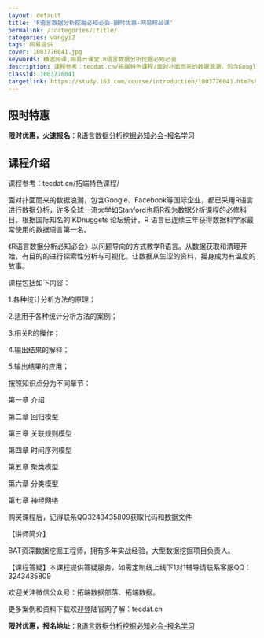 ```yaml
---
layout: default
title: 'R语言数据分析挖掘必知必会-限时优惠-网易精品课'
permalink: /:categories/:title/
categories: wangyi2
tags: 网易提供
cover: 1003776041.jpg
keywords: 精选网课,网易云课堂,R语言数据分析挖掘必知必会
description: 课程参考：tecdat.cn/拓端特色课程/面对扑面而来的数据浪潮，包含Google、Facebook等国际企业，都已采
classid: 1003776041
targetlink: https://study.163.com/course/introduction/1003776041.htm?share=1&shareId=1025206652&utm_campaign=share&utm_medium=iphoneShare&utm_source=&utm_u=1025206652
---
```


## 限时特惠

**限时优惠，火速报名**：[R语言数据分析挖掘必知必会-报名学习](https://study.163.com/course/introduction/1003776041.htm?share=1&shareId=1025206652&utm_campaign=share&utm_medium=iphoneShare&utm_source=&utm_u=1025206652)

## 课程介绍

课程参考：tecdat.cn/拓端特色课程/

面对扑面而来的数据浪潮，包含Google、Facebook等国际企业，都已采用R语言进行数据分析，许多全球一流大学如Stanford也将R视为数据分析课程的必修科目。根据国际知名的 KDnuggets 论坛统计，R 语言已连续三年获得数据科学家最常使用的数据语言第一名。

《R语言数据分析必知必会》以问题导向的方式教学R语言。从数据获取和清理开始，有目的的进行探索性分析与可视化。让数据从生涩的资料，摇身成为有温度的故事。



课程包括如下内容：

1.各种统计分析方法的原理；

2.适用于各种统计分析方法的案例；

3.相关R的操作；

4.输出结果的解释；

5.输出结果的应用；



按照知识点分为不同章节：

第一章  介绍

第二章 回归模型

第三章 关联规则模型

第四章 时间序列模型

第五章 聚类模型

第六章 分类模型

第七章 神经网络



购买课程后，记得联系QQ3243435809获取代码和数据文件





【讲师简介】

BAT资深数据挖掘工程师，拥有多年实战经验，大型数据挖掘项目负责人。



【课程答疑】本课程提供答疑服务，如需定制线上线下1对1辅导请联系客服QQ：3243435809

欢迎关注微信公众号：拓端数据部落、拓端数据。

更多案例和资料下载欢迎登陆官网了解：tecdat.cn

**限时优惠，报名地址**：[R语言数据分析挖掘必知必会-报名学习](https://study.163.com/course/introduction/1003776041.htm?share=1&shareId=1025206652&utm_campaign=share&utm_medium=iphoneShare&utm_source=&utm_u=1025206652)

